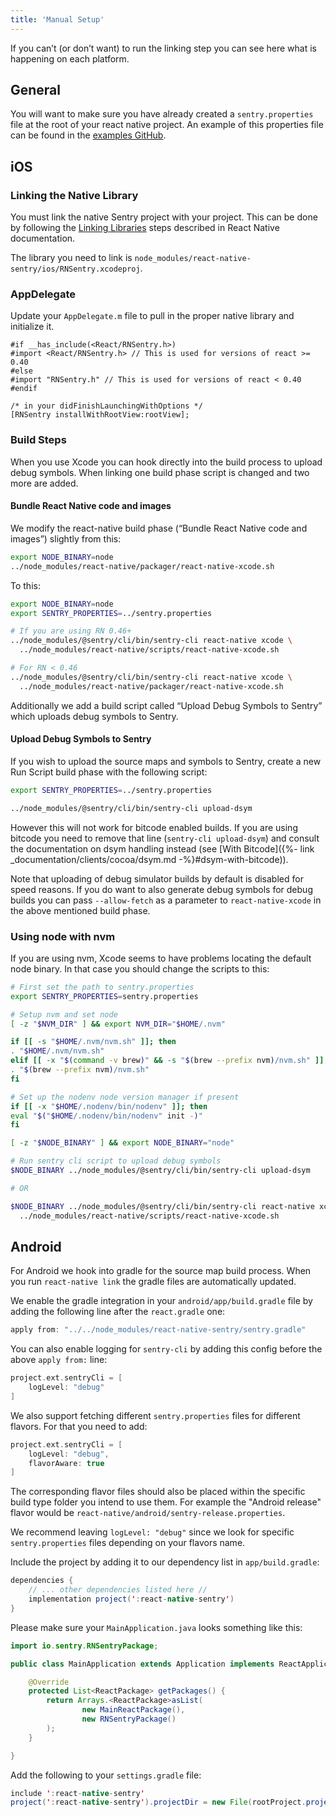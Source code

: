 ```yaml
---
title: 'Manual Setup'
---
```


If you can’t (or don’t want) to run the linking step you can see here what is happening on each platform.

## General

You will want to make sure you have already created a `sentry.properties` file at the root of your react native project.  An example of this properties file can be found in the [examples GitHub](https://github.com/getsentry/examples/blob/master/react-native/sentry.properties).

## iOS

### Linking the Native Library

You must link the native Sentry project with your project.  This can be done by following the [Linking Libraries](https://facebook.github.io/react-native/docs/linking-libraries-ios.html) steps described in React Native documentation.

The library you need to link is `node_modules/react-native-sentry/ios/RNSentry.xcodeproj`.

### AppDelegate

Update your `AppDelegate.m` file to pull in the proper native library and initialize it.

```objc
#if __has_include(<React/RNSentry.h>)
#import <React/RNSentry.h> // This is used for versions of react >= 0.40
#else
#import "RNSentry.h" // This is used for versions of react < 0.40
#endif

/* in your didFinishLaunchingWithOptions */
[RNSentry installWithRootView:rootView];
```

### Build Steps

When you use Xcode you can hook directly into the build process to upload debug symbols. When linking one build phase script is changed and two more are added.

#### Bundle React Native code and images

We modify the react-native build phase (“Bundle React Native code and images”) slightly from this:

```bash
export NODE_BINARY=node
../node_modules/react-native/packager/react-native-xcode.sh
```

To this:

```bash
export NODE_BINARY=node
export SENTRY_PROPERTIES=../sentry.properties

# If you are using RN 0.46+
../node_modules/@sentry/cli/bin/sentry-cli react-native xcode \
  ../node_modules/react-native/scripts/react-native-xcode.sh

# For RN < 0.46
../node_modules/@sentry/cli/bin/sentry-cli react-native xcode \
  ../node_modules/react-native/packager/react-native-xcode.sh
```

Additionally we add a build script called “Upload Debug Symbols to Sentry” which uploads debug symbols to Sentry.

#### Upload Debug Symbols to Sentry

If you wish to upload the source maps and symbols to Sentry, create a new Run Script build phase with the following script:

```bash
export SENTRY_PROPERTIES=../sentry.properties

../node_modules/@sentry/cli/bin/sentry-cli upload-dsym
``` 

However this will not work for bitcode enabled builds. If you are using bitcode you need to remove that line (`sentry-cli upload-dsym`) and consult the documentation on dsym handling instead (see [With Bitcode]({%- link _documentation/clients/cocoa/dsym.md -%}#dsym-with-bitcode)).

Note that uploading of debug simulator builds by default is disabled for speed reasons. If you do want to also generate debug symbols for debug builds you can pass `--allow-fetch` as a parameter to `react-native-xcode` in the above mentioned build phase.

### Using node with nvm

If you are using nvm, Xcode seems to have problems locating the default node binary. In that case you should change the scripts to this:

```bash
# First set the path to sentry.properties
export SENTRY_PROPERTIES=sentry.properties

# Setup nvm and set node
[ -z "$NVM_DIR" ] && export NVM_DIR="$HOME/.nvm"

if [[ -s "$HOME/.nvm/nvm.sh" ]]; then
. "$HOME/.nvm/nvm.sh"
elif [[ -x "$(command -v brew)" && -s "$(brew --prefix nvm)/nvm.sh" ]]; then
. "$(brew --prefix nvm)/nvm.sh"
fi

# Set up the nodenv node version manager if present
if [[ -x "$HOME/.nodenv/bin/nodenv" ]]; then
eval "$("$HOME/.nodenv/bin/nodenv" init -)"
fi

[ -z "$NODE_BINARY" ] && export NODE_BINARY="node"

# Run sentry cli script to upload debug symbols
$NODE_BINARY ../node_modules/@sentry/cli/bin/sentry-cli upload-dsym

# OR

$NODE_BINARY ../node_modules/@sentry/cli/bin/sentry-cli react-native xcode \
  ../node_modules/react-native/scripts/react-native-xcode.sh
```

## Android

For Android we hook into gradle for the source map build process. When you run `react-native link` the gradle files are automatically updated.

We enable the gradle integration in your `android/app/build.gradle` file by adding the following line after the `react.gradle` one:

```gradle
apply from: "../../node_modules/react-native-sentry/sentry.gradle"
```

You can also enable logging for `sentry-cli` by adding this config before the above `apply from:` line:

```gradle
project.ext.sentryCli = [
    logLevel: "debug"
]
```

We also support fetching different `sentry.properties` files for different flavors. For that you need to add:

```gradle
project.ext.sentryCli = [
    logLevel: "debug",
    flavorAware: true
]
```

The corresponding flavor files should also be placed within the specific build type folder you intend to use them.  For example the "Android release" flavor would be `react-native/android/sentry-release.properties`.

We recommend leaving `logLevel: "debug"` since we look for specific `sentry.properties` files depending on your flavors name.

Include the project by adding it to our dependency list in `app/build.gradle`:

```java
dependencies {
    // ... other dependencies listed here //
    implementation project(':react-native-sentry')
}
```

Please make sure your `MainApplication.java` looks something like this:

```java
import io.sentry.RNSentryPackage;

public class MainApplication extends Application implements ReactApplication {

    @Override
    protected List<ReactPackage> getPackages() {
        return Arrays.<ReactPackage>asList(
                new MainReactPackage(),
                new RNSentryPackage()
        );
    }

}
```


Add the following to your `settings.gradle` file:
```java
include ':react-native-sentry'
project(':react-native-sentry').projectDir = new File(rootProject.projectDir, '../node_modules/react-native-sentry/android')
```
